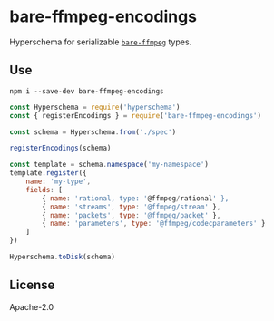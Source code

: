 # bare-ffmpeg-encodings

Hyperschema for serializable [`bare-ffmpeg`](/holepunchto/bare-ffmpeg) types.

## Use

```console
npm i --save-dev bare-ffmpeg-encodings
```

```js
const Hyperschema = require('hyperschema')
const { registerEncodings } = require('bare-ffmpeg-encodings')

const schema = Hyperschema.from('./spec')

registerEncodings(schema)

const template = schema.namespace('my-namespace')
template.register({
    name: 'my-type',
    fields: [
        { name: 'rational, type: '@ffmpeg/rational' },
        { name: 'streams', type: '@ffmpeg/stream' },
        { name: 'packets', type: '@ffmpeg/packet' },
        { name: 'parameters', type: '@ffmpeg/codecparameters' }
    ]
})

Hyperschema.toDisk(schema)
```

## License

Apache-2.0
